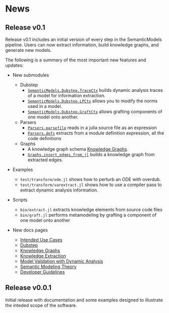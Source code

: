 # News

## Release v0.1

Release v0.1 includes an initial version of every step in the SemanticModels pipeline.
Users can now extract information, build knowledge graphs, and generate new models.

The following is a summary of the most important new features and updates:

- New submodules
  - Dubstep
    - [`SemanticModels.Dubstep.TraceCtx`](@ref) builds dynamic analysis traces of a model for information extraction.
    - [`SemanticModels.Dubstep.LPCtx`](@ref) allows you to modify the norms used in a model.
    - [`SemanticModels.Dubstep.GraftCtx`](@ref) allows grafting components of one model onto another.
  - Parsers
    - [`Parsers.parsefile`](@ref) reads in a julia source file as an expression
    - [`Parsers.defs`](@ref) extracts from a module definition expression, all the code definitions
  - Graphs
    - A knowledge graph schema [Knowledge Graphs](@ref).
    - [`Graphs.insert_edges_from_jl`](@ref) builds a knowledge graph from extracted edges.
- Examples
  - `test/transform/ode.jl` shows how to perturb an ODE with overdub.
  - `test/transform/varextract.jl` shows how to use a compiler pass to extract dynamic analysis information.
- Scripts
  - `bin/extract.jl` extracts knowledge elements from source code files
  - `bin/graft.jl` performs metamodeling by grafting a component of one model onto another


- New docs pages
  - [Intended Use Cases](@ref)
  - [Dubstep](@ref)
  - [Knowledge Graphs](@ref)
  - [Knowledge Extraction](@ref)
  - [Model Validation with Dynamic Analysis](@ref)
  - [Semantic Modeling Theory](@ref)
  - [Developer Guidelines](@ref)

## Release v0.0.1

Initial release with documentation and some examples designed to illustrate the inteded scope of the software.
